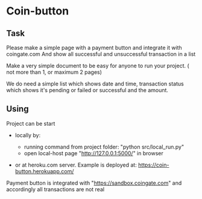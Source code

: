 # Coin-button

## Task 
Please make a simple page with a payment button and integrate it with coingate.com
And show all successful and unsuccessful transaction in a list

Make a very simple document to be easy for anyone to run your project.
( not more than 1, or maximum 2 pages)

We do need a simple list which shows date and time, transaction status which shows it's pending or failed or successful and the amount.

## Using
Project can be start
* locally by:
    * running command from project folder: "python src/local_run.py"
    * open local-host page "http://127.0.0.1:5000/" in browser

* or at heroku.com server. Example is deployed at: https://coin-button.herokuapp.com/

Payment button is integrated with "https://sandbox.coingate.com" and accordingly all transactions are not real